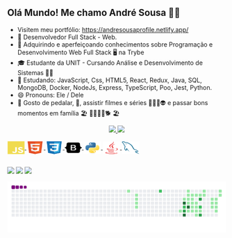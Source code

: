 ## Olá Mundo! Me chamo André Sousa 🙋‍♂️

- Visitem meu portfólio: https://andresousaprofile.netlify.app/
- 🔭 Desenvolvedor Full Stack - Web.
- 🌱 Adquirindo e aperfeiçoando conhecimentos sobre Programação e Desenvolvimento Web Full Stack 🖥️ na Trybe
- 🎓 Estudante da UNIT - Cursando Análise e Desenvolvimento de Sistemas 👨‍🎓
- 🤔 Estudando: JavaScript, Css, HTML5, React, Redux, Java, SQL, MongoDB, Docker, NodeJs, Express, TypeScript, Poo, Jest, Python.
- 😄 Pronouns: Ele / Dele
- 🚵 Gosto de pedalar, 🚴, assistir filmes e séries 🧙‍♂🧛👽 e passar bons momentos em família 🏖 👨‍👩‍👧‍👧🐕 🏖️
<div align="center">
  <a href="https://github.com/dedojs">
  <img height="150em" src="https://github-readme-stats.vercel.app/api?username=dedojs&show_icons=true&theme=dark&include_all_commits=true&count_private=true"/>
  <img height="150em" src="https://github-readme-stats.vercel.app/api/top-langs/?username=dedojs&layout=compact&langs_count=7&theme=dark"/>
</div>
  
<div style="display: inline_block"><br>
  <img align="center" height="30" width="40" src="https://raw.githubusercontent.com/devicons/devicon/master/icons/javascript/javascript-plain.svg">
  <img align="center" height="30" width="40" src="https://raw.githubusercontent.com/devicons/devicon/master/icons/html5/html5-original.svg">
  <img align="center" height="30" width="40" src="https://raw.githubusercontent.com/devicons/devicon/master/icons/css3/css3-original.svg">
  <img align="center" height="30" width="40" src="https://github.com/devicons/devicon/blob/master/icons/bootstrap/bootstrap-plain.svg">
  <img align="center" height="30" width="40" src="https://raw.githubusercontent.com/devicons/devicon/master/icons/python/python-original.svg">
  <img align="center" height="30" width="40" src="https://raw.githubusercontent.com/devicons/devicon/master/icons/java/java-plain.svg">
  <img align="center" height="30" width="40" src="https://github.com/devicons/devicon/blob/master/icons/mysql/mysql-plain.svg">
  
</div>
  
  ##
 
<div> 
  <a href="https://andresousaprofile.netlify.app/" target="_blank"><img src="[https://img.shields.io/badge/-Instagram-%23E4405F?style=for-the-badge&logo=instagram&logoColor=white](https://seekvectorlogo.com/wp-content/uploads/2019/05/portfolio-plus-banking-software-vector-logo.png)" target="_blank"></a>
  <a href = "mailto:xandresousax@gmail.com"><img src="https://img.shields.io/badge/Gmail-D14836?style=for-the-badge&logo=gmail&logoColor=white"></a>
  <a href="https://www.linkedin.com/in/andre-luis-sousa" target="_blank"><img src="https://img.shields.io/badge/-LinkedIn-%230077B5?style=for-the-badge&logo=linkedin&logoColor=white" target="_blank"></a> 
 
  ![snake gif](https://github.com/dedojs/dedojs/blob/output/github-contribution-grid-snake.gif)
 
</div>


